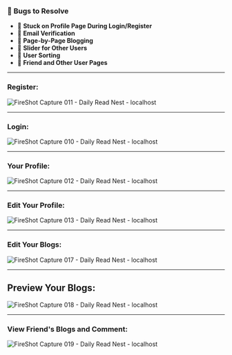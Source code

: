 ### 🐞 **Bugs to Resolve**

- 🚫 **Stuck on Profile Page During Login/Register**
- 📧 **Email Verification**
- 📝 **Page-by-Page Blogging**
- 🔄 **Slider for Other Users**
- 🔢 **User Sorting**
- 👥 **Friend and Other User Pages**

---
### Register: 
![FireShot Capture 011 - Daily Read Nest - localhost](https://github.com/user-attachments/assets/fb619c64-b740-4032-abb7-e0cfdb7719d9)

---
### Login: 
![FireShot Capture 010 - Daily Read Nest - localhost](https://github.com/user-attachments/assets/a3569d31-e0fa-4c33-bfac-0c5b8ded1320) 

---
### Your Profile: 
![FireShot Capture 012 - Daily Read Nest - localhost](https://github.com/user-attachments/assets/d352fe0e-df33-403f-ab96-f49863e9ba7a) 

---
### Edit Your Profile: 
![FireShot Capture 013 - Daily Read Nest - localhost](https://github.com/user-attachments/assets/55fb568c-8e86-4702-82b4-97b21e42b9da)

---
### Edit Your Blogs: 
![FireShot Capture 017 - Daily Read Nest - localhost](https://github.com/user-attachments/assets/2b70b7c6-89c5-433b-865e-b2fe7c3d4634)

---
## Preview Your Blogs: 
![FireShot Capture 018 - Daily Read Nest - localhost](https://github.com/user-attachments/assets/eb5f0576-98b0-434b-affa-c5700a0f0514)

---
### View Friend's Blogs and Comment: 
![FireShot Capture 019 - Daily Read Nest - localhost](https://github.com/user-attachments/assets/97a51262-ebec-44ed-bbe3-db3b0f59c7c8)
